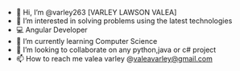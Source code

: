 - 👋 Hi, I’m @varley263 [VARLEY LAWSON VALEA]
- 👀 I’m interested in solving problems using the latest technologies
- 💻 Angular Developer
- 🌱 I’m currently learning Computer Science
- 💞️ I’m looking to collaborate on any python,java or c# project
- 📫 How to reach me valea varley @valeavarley@gmail.com

<!---
varley263/varley263 is a ✨ special ✨ repository because its `README.md` (this file) appears on your GitHub profile.
You can click the Preview link to take a look at your changes.
--->
